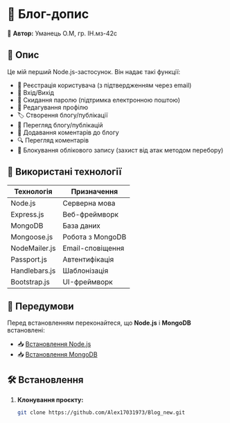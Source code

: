 # 📌 Блог-допис

👤 **Автор:** Уманець О.М, гр. ІН.мз-42с  

## 📖 Опис  
Це мій перший Node.js-застосунок. Він надає такі функції:  

- 📝 Реєстрація користувача (з підтвердженням через email)  
- 🔑 Вхід/Вихід  
- 🔄 Скидання паролю (підтримка електронною поштою)  
- 👤 Редагування профілю  
- 🏷 Створення блогу/публікації  
- 📖 Перегляд блогу/публікацій  
- 💬 Додавання коментарів до блогу  
- 🔍 Перегляд коментарів  
- 🚫 Блокування облікового запису (захист від атак методом перебору)  

## 🚀 Використані технології  

| Технологія       | Призначення                 |
|------------------|----------------------------|
| Node.js         | Серверна мова               |
| Express.js      | Веб-фреймворк               |
| MongoDB         | База даних                  |
| Mongoose.js     | Робота з MongoDB            |
| NodeMailer.js   | Email-сповіщення            |
| Passport.js     | Автентифікація              |
| Handlebars.js   | Шаблонізація                |
| Bootstrap.js    | UI-фреймворк                |

## 🔧 Передумови  
Перед встановленням переконайтеся, що **Node.js** і **MongoDB** встановлені:  

- 📥 [Встановлення Node.js](https://nodejs.org/)  
- 📥 [Встановлення MongoDB](https://www.mongodb.com/)  

## 🛠 Встановлення  

1. **Клонування проєкту:**  
   ```sh
   git clone https://github.com/Alex17031973/Blog_new.git